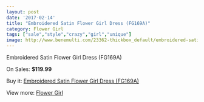 ```yaml
---
layout: post
date: '2017-02-14'
title: "Embroidered Satin Flower Girl Dress (FG169A)"
category: Flower Girl
tags: ["sale","style","crazy","girl","unique"]
image: http://www.benemulti.com/23362-thickbox_default/embroidered-satin-flower-girl-dress-fg169a.jpg
---
```

Embroidered Satin Flower Girl Dress (FG169A)

On Sales: **$119.99**
<a href="https://www.benemulti.com/en/flower-girl/9040-embroidered-satin-flower-girl-dress-fg169a.html"><amp-img layout="responsive" width="600" height="600" src="//www.benemulti.com/23362-thickbox_default/embroidered-satin-flower-girl-dress-fg169a.jpg" alt="Embroidered Satin Flower Girl Dress (FG169A) 0" /></a>
<a href="https://www.benemulti.com/en/flower-girl/9040-embroidered-satin-flower-girl-dress-fg169a.html"><amp-img layout="responsive" width="600" height="600" src="//www.benemulti.com/23363-thickbox_default/embroidered-satin-flower-girl-dress-fg169a.jpg" alt="Embroidered Satin Flower Girl Dress (FG169A) 1" /></a>

Buy it: [Embroidered Satin Flower Girl Dress (FG169A)](https://www.benemulti.com/en/flower-girl/9040-embroidered-satin-flower-girl-dress-fg169a.html "Embroidered Satin Flower Girl Dress (FG169A)")

View more: [Flower Girl](https://www.benemulti.com/en/75-flower-girl "Flower Girl")